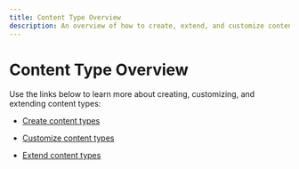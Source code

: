 ```yaml
---
title: Content Type Overview
description: An overview of how to create, extend, and customize content types.
---
```


# Content Type Overview

Use the links below to learn more about creating, customizing, and extending content types:

-  [Create content types](create/index.md)

-  [Customize content types](customize/index.md)

-  [Extend content types](extend/index.md)
